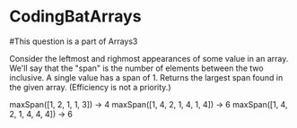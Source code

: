 # CodingBatArrays
#This question is a part of Arrays3 

Consider the leftmost and righmost appearances of some value in an array. We'll say that the "span" is the number of elements between the two inclusive. 
A single value has a span of 1. Returns the largest span found in the given array. (Efficiency is not a priority.)


maxSpan([1, 2, 1, 1, 3]) → 4
maxSpan([1, 4, 2, 1, 4, 1, 4]) → 6
maxSpan([1, 4, 2, 1, 4, 4, 4]) → 6
